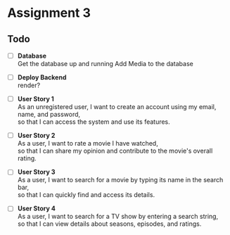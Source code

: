 # Assignment 3

## Todo

- [ ] **Database**  
  Get the database up and running
  Add Media to the database

- [ ] **Deploy Backend**  
  render?

- [ ] **User Story 1**  
  As an unregistered user, I want to create an account using my email, name, and password,  
  so that I can access the system and use its features.

- [ ] **User Story 2**  
  As a user, I want to rate a movie I have watched,  
  so that I can share my opinion and contribute to the movie's overall rating.

- [ ] **User Story 3**  
  As a user, I want to search for a movie by typing its name in the search bar,  
  so that I can quickly find and access its details.

- [ ] **User Story 4**  
  As a user, I want to search for a TV show by entering a search string,  
  so that I can view details about seasons, episodes, and ratings.
